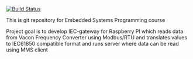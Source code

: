 [![Build Status](https://travis-ci.org/Mattti0/Embedded-Systems-Programming.svg?branch=master)](https://travis-ci.org/Mattti0/Embedded-Systems-Programming)

This is git repository for Embedded Systems Programming course

Project goal is to develop IEC-gateway for Raspberry PI which reads data from Vacon Frequency Converter using Modbus/RTU and translates values to IEC61850 compatible format and runs server where data can be read using MMS client
